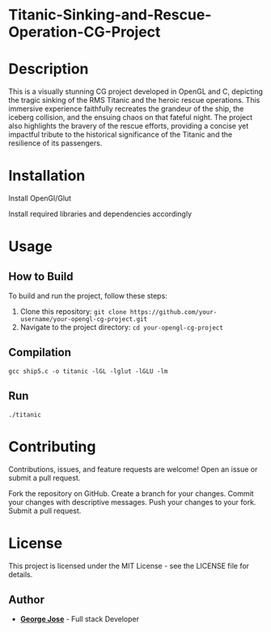 # Titanic-Sinking-and-Rescue-Operation-CG-Project

# Description

This is a visually stunning CG project developed in OpenGL and C, depicting the tragic sinking of the RMS Titanic and the heroic rescue operations. This immersive experience faithfully recreates the grandeur of the ship, the iceberg collision, and the ensuing chaos on that fateful night. The project also highlights the bravery of the rescue efforts, providing a concise yet impactful tribute to the historical significance of the Titanic and the resilience of its passengers.

# Installation

Install OpenGl/Glut

Install required libraries and dependencies accordingly

# Usage

## How to Build

To build and run the project, follow these steps:

1. Clone this repository: `git clone https://github.com/your-username/your-opengl-cg-project.git`
2. Navigate to the project directory: `cd your-opengl-cg-project`

## Compilation 

```gcc ship5.c -o titanic -lGL -lglut -lGLU -lm```

## Run

```./titanic```

# Contributing
     
Contributions, issues, and feature requests are welcome! Open an issue or submit a pull request.

Fork the repository on GitHub.
Create a branch for your changes.
Commit your changes with descriptive messages.
Push your changes to your fork.
Submit a pull request.

# License

This project is licensed under the MIT License - see the LICENSE file for details.


## Author

- **[George Jose](https://github.com/george-j00)** - Full stack Developer